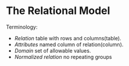 # The Relational Model

Terminology:

-   _Relation_ table with rows and columns(table).
-   _Attributes_ named column of relation(column).
-   _Domain_ set of allowable values.
-   _Normalized relation_ no repeating groups
